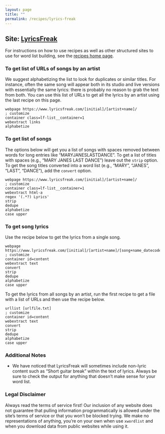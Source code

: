 ```yaml
---
layout: page
title: ""
permalink: /recipes/lyrics-freak
---
```


## Site: [LyricsFreak](https://www.lyricsfreak.com)

For instructions on how to use recipes as well as other structured sites to use for word list building, see the [recipes home page](/resources/#recipes).

### To get list of URLs of songs by an artist

We suggest alphabetizing the list to look for duplicates or similar titles. For instance, often the same song will appear both in its studio and live versions with essentially the same lyrics: there is probably no reason to grab the text from both. You can use this list of URLs to get all the lyrics by an artist using the last recipe on this page.

```
webpage https://www.lyricsfreak.com/[initial]/[artist+name]/            ; customize
container class=lf-list__container=1
webextract links
alphabetize
```

### To get list of songs

The options below will get you a list of songs with spaces removed between words for long entries like “MARYJANESLASTDANCE”. To get a list of titles with spaces (e.g., “MARY JANES LAST DANCE”) leave out the `strip` option. To get the song titles converted into a word list (e.g., “MARY”, “JANES”, “LAST”, “DANCE”), add the `convert` option.

```
webpage https://www.lyricsfreak.com/[initial]/[artist+name]/            ; customize
container class=lf-list__container=1
webextract html-a
regex '(.*?) Lyrics'
strip
dedupe
alphabetize
case upper
```

### To get song lyrics

Use the recipe below to get the lyrics from a single song. 

```
webpage https://www.lyricsfreak.com/[initial]/[artist+name]/[song+name_datecode]      ; customize
container id=content
webextract text
convert
strip
dedupe
alphabetize
case upper
```

To get the lyrics from all songs by an artist, run the first recipe to get a file with a list of URLs and then use the recipe below.

```
urllist [urlfile.txt]                                                   ; customize
container id=content
webextract text
convert
strip
dedupe
alphabetize
case upper
```

### Additional Notes

*  We have noticed that LyricsFreak will sometimes include non-lyric content such as “Short guitar break” within the text of lyrics. Always be sure to check the output for anything that doesn’t make sense for your word list.

### Legal Disclaimer

Always read the terms of service first! Our inclusion of any website does not guarantee that pulling information programmatically is allowed under the site’s terms of service or that you won’t be blocked trying. We make no representations of anything, you’re on your own when use `xwordlist` and when you download data from public websites while using it.
